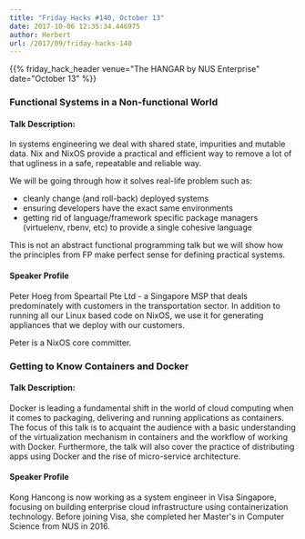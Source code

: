 ```yaml
---
title: "Friday Hacks #140, October 13"
date: 2017-10-06 12:35:34.446975
author: Herbert
url: /2017/09/friday-hacks-140
---
```


{{% friday_hack_header venue="The HANGAR by NUS Enterprise" date="October 13" %}}


### Functional Systems in a Non-functional World

#### Talk Description:

In systems engineering we deal with shared state, impurities and mutable data. Nix and NixOS provide a practical and efficient way to remove a lot of that ugliness in a safe, repeatable and reliable way.

We will be going through how it solves real-life problem such as:
- cleanly change (and roll-back) deployed systems
- ensuring developers have the exact same environments
- getting rid of language/framework specific package managers (virtuelenv, rbenv, etc) to provide a single cohesive language

This is not an abstract functional programming talk but we will show how the principles from FP make perfect sense for defining practical systems.

#### Speaker Profile

Peter Hoeg from Speartail Pte Ltd - a Singapore MSP that deals predominately with customers in the transportation sector. In addition to running all our Linux based code on NixOS, we use it for generating appliances that we deploy with our customers.

Peter is a NixOS core committer.


### Getting to Know Containers and Docker

#### Talk Description:

Docker is leading a fundamental shift in the world of cloud computing when it comes to packaging, delivering and running applications as containers. The focus of this talk is to acquaint the audience with a basic understanding of the virtualization mechanism in containers and the workflow of working with Docker. Furthermore, the talk will also cover the practice of distributing apps using Docker and the rise of micro-service architecture.

#### Speaker Profile

Kong Hancong is now working as a system engineer in Visa Singapore, focusing on building enterprise cloud infrastructure using containerization technology. Before joining Visa, she completed her Master's in Computer Science from NUS in 2016.
